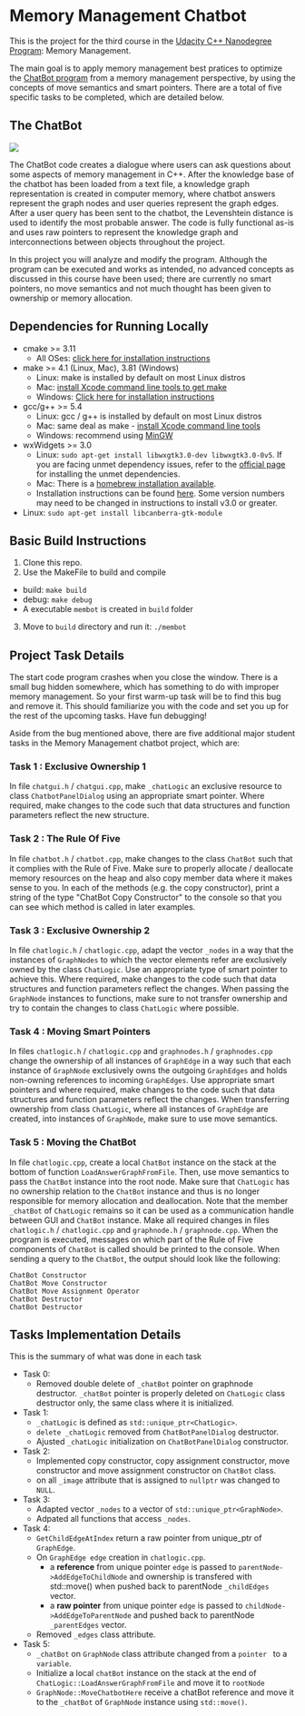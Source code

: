 # Memory Management Chatbot

This is the project for the third course in the [Udacity C++ Nanodegree Program](https://www.udacity.com/course/c-plus-plus-nanodegree--nd213): Memory Management.

The main goal is to apply memory management best pratices to optimize the [ChatBot program](https://github.com/udacity/CppND-Memory-Management-Chatbot) from a memory management perspective, by using the concepts of move semantics and smart pointers. There are a total of five specific tasks to be completed, which are detailed below.

## The ChatBot
<img src="images/chatbot_demo.gif"/>

The ChatBot code creates a dialogue where users can ask questions about some aspects of memory management in C++. After the knowledge base of the chatbot has been loaded from a text file, a knowledge graph representation is created in computer memory, where chatbot answers represent the graph nodes and user queries represent the graph edges. After a user query has been sent to the chatbot, the Levenshtein distance is used to identify the most probable answer. The code is fully functional as-is and uses raw pointers to represent the knowledge graph and interconnections between objects throughout the project.

In this project you will analyze and modify the program. Although the program can be executed and works as intended, no advanced concepts as discussed in this course have been used; there are currently no smart pointers, no move semantics and not much thought has been given to ownership or memory allocation.

## Dependencies for Running Locally
* cmake >= 3.11
  * All OSes: [click here for installation instructions](https://cmake.org/install/)
* make >= 4.1 (Linux, Mac), 3.81 (Windows)
  * Linux: make is installed by default on most Linux distros
  * Mac: [install Xcode command line tools to get make](https://developer.apple.com/xcode/features/)
  * Windows: [Click here for installation instructions](http://gnuwin32.sourceforge.net/packages/make.htm)
* gcc/g++ >= 5.4
  * Linux: gcc / g++ is installed by default on most Linux distros
  * Mac: same deal as make - [install Xcode command line tools](https://developer.apple.com/xcode/features/)
  * Windows: recommend using [MinGW](http://www.mingw.org/)
* wxWidgets >= 3.0
  * Linux: `sudo apt-get install libwxgtk3.0-dev libwxgtk3.0-0v5`. If you are facing unmet dependency issues, refer to the [official page](https://wiki.codelite.org/pmwiki.php/Main/WxWidgets30Binaries#toc2) for installing the unmet dependencies.
  * Mac: There is a [homebrew installation available](https://formulae.brew.sh/formula/wxmac).
  * Installation instructions can be found [here](https://wiki.wxwidgets.org/Install). Some version numbers may need to be changed in instructions to install v3.0 or greater.
* Linux: `sudo apt-get install libcanberra-gtk-module`

## Basic Build Instructions

1. Clone this repo.
2. Use the MakeFile to build and compile
- build: `make build`
- debug: `make debug`
- A executable `membot` is created in `build` folder
3. Move to `build` directory and run it: `./membot`

## Project Task Details

The start code program crashes when you close the window. There is a small bug hidden somewhere, which has something to do with improper memory management. So your first warm-up task will be to find this bug and remove it. This should familiarize you with the code and set you up for the rest of the upcoming tasks. Have fun debugging!

Aside from the bug mentioned above, there are five additional major student tasks in the Memory Management chatbot project, which are:

### Task 1 : Exclusive Ownership 1
In file `chatgui.h` / `chatgui.cpp`, make `_chatLogic` an exclusive resource to class `ChatbotPanelDialog` using an appropriate smart pointer. Where required, make changes to the code such that data structures and function parameters reflect the new structure. 

### Task 2 : The Rule Of Five
In file `chatbot.h` / `chatbot.cpp`, make changes to the class `ChatBot` such that it complies with the Rule of Five. Make sure to properly allocate / deallocate memory resources on the heap and also copy member data where it makes sense to you.  In each of the methods (e.g. the copy constructor), print a string of the type "ChatBot Copy Constructor" to the console so that you can see which method is called in later examples. 

### Task 3 : Exclusive Ownership 2
In file `chatlogic.h` / `chatlogic.cpp`, adapt the vector `_nodes` in a way that the instances of `GraphNodes` to which the vector elements refer are exclusively owned by the class `ChatLogic`. Use an appropriate type of smart pointer to achieve this. Where required, make changes to the code such that data structures and function parameters reflect the changes. When passing the `GraphNode` instances to functions, make sure to not transfer ownership and try to contain the changes to class `ChatLogic` where possible. 

### Task 4 : Moving Smart Pointers

In files `chatlogic.h` / `chatlogic.cpp` and `graphnodes.h` / `graphnodes.cpp` change the ownership of all instances of `GraphEdge` in a way such that each instance of `GraphNode` exclusively owns the outgoing `GraphEdges` and holds non-owning references to incoming `GraphEdges`. Use appropriate smart pointers and where required, make changes to the code such that data structures and function parameters reflect the changes. When transferring ownership from class `ChatLogic`, where all instances of `GraphEdge` are created, into instances of `GraphNode`, make sure to use move semantics. 

### Task 5 : Moving the ChatBot

In file `chatlogic.cpp`, create a local `ChatBot` instance on the stack at the bottom of function `LoadAnswerGraphFromFile`. Then, use move semantics to pass the `ChatBot` instance into the root node. Make sure that `ChatLogic` has no ownership relation to the `ChatBot` instance and thus is no longer responsible for memory allocation and deallocation. Note that the member `_chatBot` of `ChatLogic` remains so it can be used as a communication handle between GUI and `ChatBot` instance. Make all required changes in files `chatlogic.h` / `chatlogic.cpp` and `graphnode.h` / `graphnode.cpp`. When the program is executed, messages on which part of the Rule of Five components of `ChatBot` is called should be printed to the console. When sending a query to the `ChatBot`, the output should look like the following: 

```
ChatBot Constructor
ChatBot Move Constructor
ChatBot Move Assignment Operator
ChatBot Destructor
ChatBot Destructor 
```

## Tasks Implementation Details

This is the summary of what was done in each task 
- Task 0:
  - Removed double delete of `_chatBot` pointer on graphnode destructor. `_chatBot` pointer is properly deleted on `ChatLogic` class destructor only, the same class where it is initialized.
- Task 1:
  - `_chatLogic` is defined as `std::unique_ptr<ChatLogic>`.
  - `delete _chatLogic` removed from `ChatBotPanelDialog` destructor.
  - Ajusted `_chatLogic` initialization on `ChatBotPanelDialog` constructor.
- Task 2:
  - Implemented copy constructor, copy assignment constructor, move constructor and move assignment constructor on `ChatBot` class.
  - on all `_image` attribute that is assigned to `nullptr` was changed to `NULL`.
- Task 3:
  - Adapted vector `_nodes` to a vector of `std::unique_ptr<GraphNode>`.
  - Adpated all functions that access `_nodes`. 
- Task 4:
  - `GetChildEdgeAtIndex` return a raw pointer from unique_ptr of `GraphEdge`.
  - On `GraphEdge edge` creation in `chatlogic.cpp`.
    - a **reference** from unique pointer `edge` is passed to `parentNode->AddEdgeToChildNode` and ownership is transfered with std::move() when pushed back to parentNode `_childEdges` vector.
    - a **raw pointer** from unique pointer `edge` is passed to `childNode->AddEdgeToParentNode` and pushed back to parentNode `_parentEdges` vector.
  - Removed `_edges` class attribute.
- Task 5:
  - `_chatBot` on `GraphNode` class attribute changed from a `pointer ` to a `variable`. 
  - Initialize a local `chatBot` instance on the stack at the end of `ChatLogic::LoadAnswerGraphFromFile` and move it to `rootNode`
  - `GraphNode::MoveChatbotHere` receive a chatBot reference and move it to the `_chatBot` of `GraphNode` instance using `std::move()`.